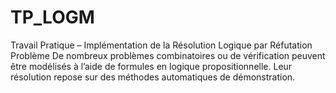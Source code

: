 # TP_LOGM
Travail Pratique – Implémentation de la Résolution Logique par Réfutation  Problème De nombreux problèmes combinatoires ou de vérification peuvent être modélisés à l’aide de formules en logique propositionnelle. Leur résolution repose sur des méthodes automatiques de démonstration.

